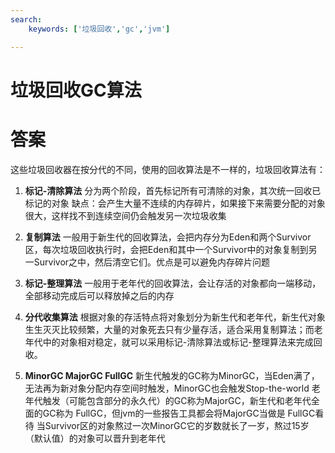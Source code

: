 ```yaml
---
search:
    keywords: ['垃圾回收','gc','jvm']

---
```


# 垃圾回收GC算法

# 答案
这些垃圾回收器在按分代的不同，使用的回收算法是不一样的，垃圾回收算法有：

1. **标记-清除算法**
分为两个阶段，首先标记所有可清除的对象，其次统一回收已标记的对象
缺点：会产生大量不连续的内存碎片，如果接下来需要分配的对象很大，这样找不到连续空间仍会触发另一次垃圾收集

2. **复制算法**
一般用于新生代的回收算法，会把内存分为Eden和两个Survivor区，每次垃圾回收执行时，会把Eden和其中一个Survivor中的对象复制到另一Survivor之中，然后清空它们。优点是可以避免内存碎片问题

3. **标记-整理算法**
一般用于老年代的回收算法，会让存活的对象都向一端移动，全部移动完成后可以释放掉之后的内存

4. **分代收集算法**
根据对象的存活特点将对象划分为新生代和老年代，新生代对象生生灭灭比较频繁，大量的对象死去只有少量存活，适合采用复制算法；而老年代中的对象相对稳定，就可以采用标记-清除算法或标记-整理算法来完成回收。

5. **MinorGC MajorGC FullGC**
新生代触发的GC称为MinorGC，当Eden满了，无法再为新对象分配内存空间时触发，MinorGC也会触发Stop-the-world
老年代触发（可能包含部分的永久代）的GC称为MajorGC，新生代和老年代全面的GC称为 FullGC，但jvm的一些报告工具都会将MajorGC当做是 FullGC看待
当Survivor区的对象熬过一次MinorGC它的岁数就长了一岁，熬过15岁（默认值）的对象可以晋升到老年代